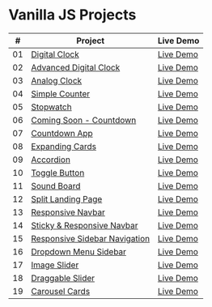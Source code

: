 # Vanilla JS Projects

|  #  | Project                                                                                                                     | Live Demo                                                                         |
| :-: | --------------------------------------------------------------------------------------------------------------------------- | --------------------------------------------------------------------------------- |
| 01  | [Digital Clock](https://github.com/anandkumardev/vanilla-js/tree/main/digital-clock)                             | [Live Demo](https://anandkumardev.github.io/vanilla-js-project/digital-clock/index.html)
| 02  | [Advanced Digital Clock](https://github.com/anandkumardev/vanilla-js/tree/main/advanced-digital-clock)                             | [Live Demo](https://anandkumardev.github.io/vanilla-js/advanced-digital-clock/index.html)
| 03 | [Analog Clock](https://github.com/anandkumardev/vanilla-js/tree/main/analog-clock)                             | [Live Demo](https://anandkumardev.github.io/vanilla-js-project/analog-clock/index.html)
| 04 | [Simple Counter](https://github.com/anandkumardev/vanilla-js/tree/main/simple-counter)                             | [Live Demo](https://anandkumardev.github.io/vanilla-js-project/simple-counter/index.html)
| 05 | [Stopwatch](https://github.com/anandkumardev/vanilla-js/tree/main/stopwatch)                             | [Live Demo](https://anandkumardev.github.io/vanilla-js-project/stopwatch/index.html)
| 06 | [Coming Soon - Countdown](https://github.com/anandkumardev/vanilla-js/tree/main/coming-soon-countdown)                             | [Live Demo](https://anandkumardev.github.io/vanilla-js-project/coming-soon-countdown/index.html)
| 07 | [Countdown App](https://github.com/anandkumardev/vanilla-js/tree/main/countdown-app)                             | [Live Demo](https://anandkumardev.github.io/vanilla-js-project/countdown-app/index.html)
| 08 | [Expanding Cards](https://github.com/anandkumardev/vanilla-js/tree/main/expanding-cards)                             | [Live Demo](https://anandkumardev.github.io/vanilla-js-project/expanding-cards/index.html)
| 09 | [Accordion](https://github.com/anandkumardev/vanilla-js/tree/main/accordion)                             | [Live Demo](https://anandkumardev.github.io/vanilla-js-project/accordion/index.html)
| 10 | [Toggle Button](https://github.com/anandkumardev/vanilla-js/tree/main/toggle-button)                             | [Live Demo](https://anandkumardev.github.io/vanilla-js-project/toggle-button/index.html)
| 11 | [Sound Board](https://github.com/anandkumardev/vanilla-js/tree/main/sound-board)                             | [Live Demo](https://anandkumardev.github.io/vanilla-js-project/sound-board/index.html)
| 12 | [Split Landing Page](https://github.com/anandkumardev/vanilla-js/tree/main/split-landing-page)                             | [Live Demo](https://anandkumardev.github.io/vanilla-js-porject/split-landing-page/index.html)
| 13 | [Responsive Navbar](https://github.com/anandkumardev/vanilla-js/tree/main/responsive-navbar)                             | [Live Demo](https://anandkumardev.github.io/vanilla-js-project/responsive-navbar/index.html)
| 14 | [Sticky & Responsive Navbar](https://github.com/anandkumardev/vanilla-js/tree/main/sticky-n-responsive-navbar)                             | [Live Demo](https://anandkumardev.github.io/vanilla-js-project/sticky-n-responsive-navbar/index.html)
| 15 | [Responsive Sidebar Navigation](https://github.com/anandkumardev/vanilla-js/tree/main/responsive-sidebar-navigation)                             | [Live Demo](https://anandkumardev.github.io/vanilla-js-project/responsive-sidebar-navigation/index.html)
| 16 | [Dropdown Menu Sidebar](https://github.com/anandkumardev/vanilla-js/tree/main/dropdown-menu-sidebar)                             | [Live Demo](https://anandkumardev.github.io/vanilla-js/dropdown-menu-sidebar/index.html)
| 17 | [Image Slider](https://github.com/anandkumardev/vanilla-js/tree/main/image-slider)                             | [Live Demo](https://anandkumardev.github.io/vanilla-js-project/image-slider/index.html)
| 18 | [Draggable Slider](https://github.com/anandkumardev/vanilla-js/tree/main/draggable-slider)                             | [Live Demo](https://anandkumardev.github.io/vanilla-js-project/draggable-slider/index.html)
| 19 | [Carousel Cards](https://github.com/anandkumardev/vanilla-js/tree/main/carousel-cards)                             | [Live Demo](https://anandkumardev.github.io/vanilla-js-project/carousel-cards/index.html)
